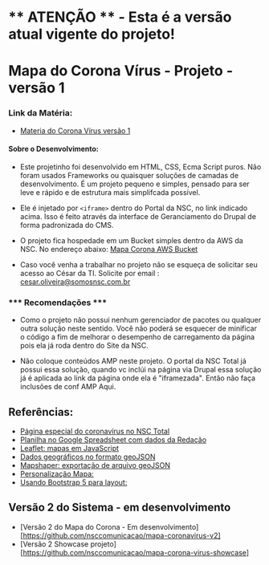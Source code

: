# ** ATENÇÃO ** - Esta é a versão atual vigente do projeto!
# Mapa do Corona Vírus - Projeto - versão 1
### Link da Matéria:
- [Materia do Corona Vírus versão 1][materia]

[materia]: https://www.nsctotal.com.br/coronavirus/mapa-de-evolucao-do-virus

#### Sobre o Desenvolvimento:
- Este projetinho foi desenvolvido em HTML, CSS, Ecma Script puros. Não foram usados Frameworks ou quaisquer soluções de camadas de desenvolvimento. É um projeto pequeno e simples, pensado para ser leve e rápido e de estrutura mais simplifcada possível. 

- Ele é injetado por `<iframe>` dentro do Portal da NSC, no link indicado acima. Isso é feito através da interface de Geranciamento do Drupal de forma padronizada do CMS. 

- O projeto fica hospedade em um Bucket simples dentro da AWS da NSC. No endereço abaixo:
[Mapa Corona AWS Bucket](https://s3.console.aws.amazon.com/s3/buckets/nsc-total?region=sa-east-1&prefix=especiais/coronavirus/)

- Caso você venha a trabalhar no projeto não se esqueça de solicitar seu acesso ao César da TI. Solicite por email : [cesar.oliveira@somosnsc.com.br](cesar.oliveira@somosnsc.com.br)

### *** Recomendações ***
- Como o projeto não possui nenhum gerenciador de pacotes ou qualquer outra solução neste sentido. Você não poderá se esquecer de minificar o código a fim de melhorar o desempenho de carregamento da página pois ela já roda dentro do Site da NSC. 

- Não coloque conteúdos AMP neste projeto. O portal da NSC Total já possui essa solução, quando vc inclúi na página via Drupal essa solução já é aplicada ao link da página onde ela é "iframezada". Então não faça inclusões de conf AMP Aqui. 


## Referências:
- [Página especial do coronavírus no NSC Total][coronavirus]
- [Planilha no Google Spreadsheet com dados da Redação][spreadsheet]
- [Leaflet: mapas em JavaScript][leaflet]
- [Dados geográficos no formato geoJSON][geojson]
- [Mapshaper: exportação de arquivo geoJSON][mapshaper]
- [Personalização Mapa: ][personalizacao]
- [Usando Bootstrap 5 para layout: ][bs5]

[coronavirus]: https://www.nsctotal.com.br/coronavirus
[leaflet]: https://leafletjs.com/examples/choropleth/
[geojson]: https://leafletjs.com/examples/geojson/
[mapshaper]: https://mapshaper.org/
[spreadsheet]: https://docs.google.com/spreadsheets/d/18aj1TPYZxwEwxRvqdXj-hgJpQda2A1ny9S0QaIHBp-o/edit#gid=0
[personalizacao]: https://leafletjs.com/reference-1.6.0.html#control
[bs5]: https://getbootstrap.com/


## Versão 2 do Sistema - em desenvolvimento

- [Versão 2 do Mapa do Corona - Em desenvolvimento][https://github.com/nsccomunicacao/mapa-coronavirus-v2]
- [Versão 2 Showcase projeto][https://github.com/nsccomunicacao/mapa-corona-virus-showcase]